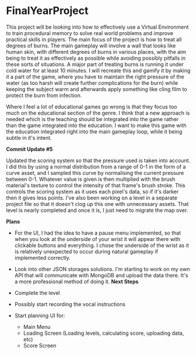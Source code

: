 # FinalYearProject
 
This project will be looking into how to effectively use a Virtual Environment to train procedural memory to solve real world problems and improve practical skills in players. The main focus of the project is how to treat all degrees of burns. The main gameplay will involve a wall that looks like human skin, with different degrees of burns in various places, with the aim being to treat it as effectively as possible while avoiding possibly pitfalls in these sorts of situations. A major part of treating burns is running it under cold water for at least 10 minutes. I will recreate this and gamify it by making it a part of the game, where you have to maintain the right pressure of the water (as too harsh will create further complications for the burn) while keeping the subject warm and afterwards apply something like cling film to protect the burn from infection. 


Where I feel a lot of educational games go wrong is that they focus too much on the educational section of the genre. I think that a new approach is needed which is the teaching should be integrated into the game rather than the game integrated into the education. I want to make this game with the education integrated right into the main gameplay loop, while it being subtle in it's intent. 

<b>Commit Update #5</b>

Updated the scoring system so that the pressure used is taken into account. I did this by using a normal distribution from a range of 0-1 in the form of a curve asset, and I sampled this curve by normalising the current pressure between 0-1. Whatever value is given is then multiplied with the brush material's texture to control the intensity of that frame's brush stroke. This controls the scoring system as it uses each pixel's data, so if it's darker then it gives less points. I've also been working on a level in a separate project file so that it doesn't clog up this one with unnecessary assets. That level is nearly completed and once it is, I just need to migrate the map over. 

<b> Plans </b>
- For the UI, I had the idea to have a pause menu implemented, so that when you look at the underside of your wrist it will appear there with clickable buttons and everything. I chose the underside of the wrist as it is relatively unexpected to occur during natural gameplay if implemented correctly.
- Look into other JSON storages solutions. I'm starting to work on my own API that will communicate with MongoDB and upload the data there. It's a more professional method of doing it.
<b> Next Steps </b>

- Complete the level
- Possibly start recording the vocal instructions
- Start planning UI for:
     - Main Menu
     - Loading Screen (Loading levels, calculating score, uploading data, etc)
     - Score Screen
